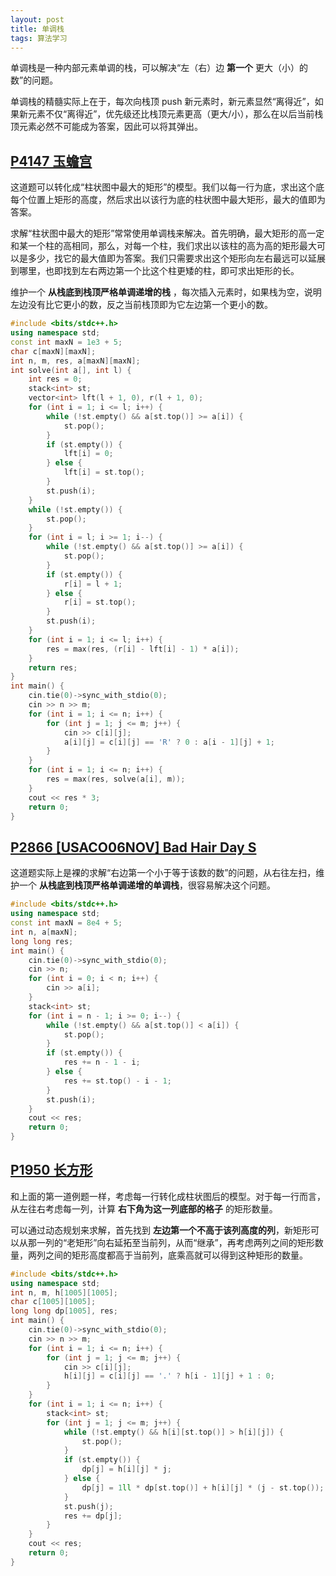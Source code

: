 ```yaml
---
layout: post
title: 单调栈
tags: 算法学习
---  
```


单调栈是一种内部元素单调的栈，可以解决“左（右）边 **第一个** 更大（小）的数”的问题。

单调栈的精髓实际上在于，每次向栈顶 push 新元素时，新元素显然“离得近”，如果新元素不仅“离得近”，优先级还比栈顶元素更高（更大/小），那么在以后当前栈顶元素必然不可能成为答案，因此可以将其弹出。

## [P4147 玉蟾宫](https://www.luogu.com.cn/problem/P4147)

这道题可以转化成“柱状图中最大的矩形”的模型。我们以每一行为底，求出这个底每个位置上矩形的高度，然后求出以该行为底的柱状图中最大矩形，最大的值即为答案。

求解“柱状图中最大的矩形”常常使用单调栈来解决。首先明确，最大矩形的高一定和某一个柱的高相同，那么，对每一个柱，我们求出以该柱的高为高的矩形最大可以是多少，找它的最大值即为答案。我们只需要求出这个矩形向左右最远可以延展到哪里，也即找到左右两边第一个比这个柱更矮的柱，即可求出矩形的长。

维护一个 **从栈底到栈顶严格单调递增的栈** ，每次插入元素时，如果栈为空，说明左边没有比它更小的数，反之当前栈顶即为它左边第一个更小的数。

```cpp
#include <bits/stdc++.h>
using namespace std;
const int maxN = 1e3 + 5;
char c[maxN][maxN];
int n, m, res, a[maxN][maxN];
int solve(int a[], int l) {
    int res = 0;
    stack<int> st;
    vector<int> lft(l + 1, 0), r(l + 1, 0);
    for (int i = 1; i <= l; i++) {
        while (!st.empty() && a[st.top()] >= a[i]) {
            st.pop();
        }
        if (st.empty()) {
            lft[i] = 0;
        } else {
            lft[i] = st.top();
        }
        st.push(i);
    }
    while (!st.empty()) {
        st.pop();
    }
    for (int i = l; i >= 1; i--) {
        while (!st.empty() && a[st.top()] >= a[i]) {
            st.pop();
        }
        if (st.empty()) {
            r[i] = l + 1;
        } else {
            r[i] = st.top();
        }
        st.push(i);
    }
    for (int i = 1; i <= l; i++) {
        res = max(res, (r[i] - lft[i] - 1) * a[i]);
    }
    return res;
}
int main() {
    cin.tie(0)->sync_with_stdio(0);
    cin >> n >> m;
    for (int i = 1; i <= n; i++) {
        for (int j = 1; j <= m; j++) {
            cin >> c[i][j];
            a[i][j] = c[i][j] == 'R' ? 0 : a[i - 1][j] + 1;
        }
    }
    for (int i = 1; i <= n; i++) {
        res = max(res, solve(a[i], m));
    }
    cout << res * 3;
    return 0;
}
```

## [P2866 [USACO06NOV] Bad Hair Day S](https://www.luogu.com.cn/problem/P2866)

这道题实际上是裸的求解“右边第一个小于等于该数的数”的问题，从右往左扫，维护一个 **从栈底到栈顶严格单调递增的单调栈**，很容易解决这个问题。

```cpp
#include <bits/stdc++.h>
using namespace std;
const int maxN = 8e4 + 5;
int n, a[maxN];
long long res;
int main() {
    cin.tie(0)->sync_with_stdio(0);
    cin >> n;
    for (int i = 0; i < n; i++) {
        cin >> a[i];
    }
    stack<int> st;
    for (int i = n - 1; i >= 0; i--) {
        while (!st.empty() && a[st.top()] < a[i]) {
            st.pop();
        }
        if (st.empty()) {
            res += n - 1 - i;
        } else {
            res += st.top() - i - 1;
        }
        st.push(i);
    }
    cout << res;
    return 0;
}
```

## [P1950 长方形](https://www.luogu.com.cn/problem/P1950)

和上面的第一道例题一样，考虑每一行转化成柱状图后的模型。对于每一行而言，从左往右考虑每一列，计算 **右下角为这一列底部的格子** 的矩形数量。

可以通过动态规划来求解，首先找到 **左边第一个不高于该列高度的列**，新矩形可以从那一列的“老矩形”向右延拓至当前列，从而“继承”，再考虑两列之间的矩形数量，两列之间的矩形高度都高于当前列，底乘高就可以得到这种矩形的数量。

```cpp
#include <bits/stdc++.h>
using namespace std;
int n, m, h[1005][1005];
char c[1005][1005];
long long dp[1005], res;
int main() {
    cin.tie(0)->sync_with_stdio(0);
    cin >> n >> m;
    for (int i = 1; i <= n; i++) {
        for (int j = 1; j <= m; j++) {
            cin >> c[i][j];
            h[i][j] = c[i][j] == '.' ? h[i - 1][j] + 1 : 0;
        }
    }
    for (int i = 1; i <= n; i++) {
        stack<int> st;
        for (int j = 1; j <= m; j++) {
            while (!st.empty() && h[i][st.top()] > h[i][j]) {
                st.pop();
            }
            if (st.empty()) {
                dp[j] = h[i][j] * j;
            } else {
                dp[j] = 1ll * dp[st.top()] + h[i][j] * (j - st.top());
            }
            st.push(j);
            res += dp[j];
        }
    }
    cout << res;
    return 0;
}
```
